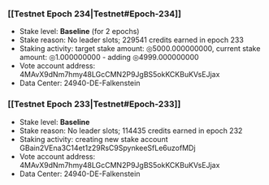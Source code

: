 ### [[Testnet Epoch 234|Testnet#Epoch-234]]
* Stake level: **Baseline** (for 2 epochs)
* Stake reason: No leader slots; 229541 credits earned in epoch 233
* Staking activity: target stake amount: ◎5000.000000000, current stake amount: ◎1.000000000 - adding ◎4999.000000000
* Vote account address: 4MAvX9dNm7hmy48LGcCMN2P9JgBS5okKCKBuKVsEJjax
* Data Center: 24940-DE-Falkenstein
### [[Testnet Epoch 233|Testnet#Epoch-233]]
* Stake level: **Baseline**
* Stake reason: No leader slots; 114435 credits earned in epoch 232
* Staking activity: creating new stake account GBain2VEna3C14et1z29RsC9SpynkeeSfLe6uzofMDj
* Vote account address: 4MAvX9dNm7hmy48LGcCMN2P9JgBS5okKCKBuKVsEJjax
* Data Center: 24940-DE-Falkenstein